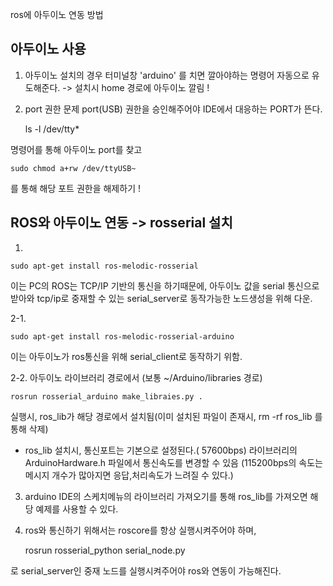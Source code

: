  ros에 아두이노 연동 방법

## 아두이노 사용
1. 아두이노 설치의 경우 터미널창 'arduino' 를 치면 깔아야하는 명령어 자동으로 유도해준다. -> 설치시 home 경로에 아두이노 깔림 !

2. port 권한 문제 
port(USB) 권한을 승인해주어야 IDE에서 대응하는 PORT가 뜬다.

    ls -l /dev/tty*
  
명령어를 통해 아두이노 port를 찾고 

    sudo chmod a+rw /dev/ttyUSB~ 
  
를 통해 해당 포트 권한을 해제하기 !

## ROS와 아두이노 연동 -> rosserial 설치
1. 

    sudo apt-get install ros-melodic-rosserial 
  
이는 PC의 ROS는 TCP/IP 기반의 통신을 하기때문에, 
아두이노 값을 serial 통신으로 받아와 tcp/ip로 중재할 수 있는 serial_server로 동작가능한 노드생성을 위해 다운.

2-1. 

    sudo apt-get install ros-melodic-rosserial-arduino 
  
이는 아두이노가 ros통신을 위해 serial_client로 동작하기 위함. 

2-2. 아두이노 라이브러리 경로에서 (보통 ~/Arduino/libraries 경로) 

    rosrun rosserial_arduino make_libraies.py . 
  
실행시, ros_lib가 해당 경로에서 설치됨(이미 설치된 파일이 존재시, rm -rf ros_lib 를 통해 삭제) 

* ros_lib 설치시, 통신포트는 기본으로 설정된다.( 57600bps)
라이브러리의 ArduinoHardware.h 파일에서 통신속도를 변경할 수 있음
(115200bps의 속도는 메시지 개수가 많아지면 응답,처리속도가 느려질 수 있다.)

3. arduino IDE의 스케치메뉴의 라이브러리 가져오기를 통해 ros_lib를 가져오면 해당 예제를 사용할 수 있다.

4. ros와 통신하기 위해서는 roscore를 항상 실행시켜주어야 하며, 

    rosrun rosserial_python serial_node.py 
  
로 serial_server인 중재 노드를 실행시켜주어야 ros와 연동이 가능해진다.
